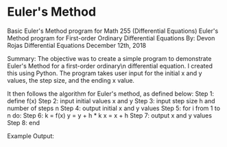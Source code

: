 # Euler's Method
Basic Euler's Method program for Math 255 (Differential Equations)
Euler's Method program for First-order Ordinary Differential Equations
By: Devon Rojas
Differential Equations
December 12th, 2018

Summary:
The objective was to create a simple program to demonstrate Euler's Method for a first-order ordinary\n
differential equation. I created this using Python. The program takes user input for the initial x and y values, the step size, and the ending x value.

It then follows the algorithm for Euler's method, as defined below:
Step 1: define f(x)
Step 2: input initial values x and y
Step 3: input step size h and number of steps n
Step 4: output initial x and y values
Step 5: for i from 1 to n do:
Step 6: k = f(x)
        y = y + h * k
        x = x + h
Step 7: output x and y values
Step 8: end

Example Output:
